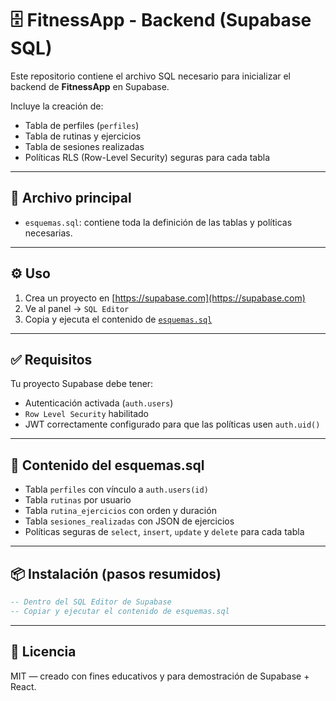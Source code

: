 # 🗄️ FitnessApp - Backend (Supabase SQL)

Este repositorio contiene el archivo SQL necesario para inicializar el backend de **FitnessApp** en Supabase.

Incluye la creación de:

- Tabla de perfiles (`perfiles`)
- Tabla de rutinas y ejercicios
- Tabla de sesiones realizadas
- Políticas RLS (Row-Level Security) seguras para cada tabla

---

## 📄 Archivo principal

- `esquemas.sql`: contiene toda la definición de las tablas y políticas necesarias.

---

## ⚙️ Uso

1. Crea un proyecto en [https://supabase.com](https://supabase.com)
2. Ve al panel → `SQL Editor`
3. Copia y ejecuta el contenido de [`esquemas.sql`](./esquemas.sql)

---

## ✅ Requisitos

Tu proyecto Supabase debe tener:

- Autenticación activada (`auth.users`)
- `Row Level Security` habilitado
- JWT correctamente configurado para que las políticas usen `auth.uid()`

---

## 📝 Contenido del esquemas.sql

- Tabla `perfiles` con vínculo a `auth.users(id)`
- Tabla `rutinas` por usuario
- Tabla `rutina_ejercicios` con orden y duración
- Tabla `sesiones_realizadas` con JSON de ejercicios
- Políticas seguras de `select`, `insert`, `update` y `delete` para cada tabla

---

## 📦 Instalación (pasos resumidos)

```sql
-- Dentro del SQL Editor de Supabase
-- Copiar y ejecutar el contenido de esquemas.sql
```

---

## 📜 Licencia

MIT — creado con fines educativos y para demostración de Supabase + React.
